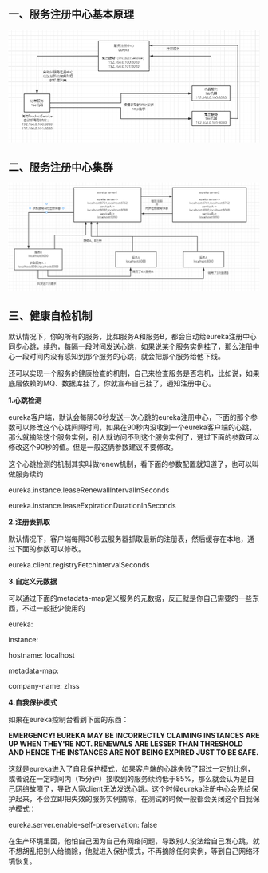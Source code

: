 ## **一、服务注册中心基本原理**

![服务注册中心基本原理](2.Eureka服务注册中心.assets\服务注册中心基本原理.png)

## **二、服务注册中心集群**

![服务注册中心集群](2.Eureka服务注册中心.assets\服务注册中心集群.png)

## **三、健康自检机制**

默认情况下，你的所有的服务，比如服务A和服务B，都会自动给eureka注册中心同步心跳，续约，每隔一段时间发送心跳，如果说某个服务实例挂了，那么注册中心一段时间内没有感知到那个服务的心跳，就会把那个服务给他下线。

还可以实现一个服务的健康检查的机制，自己来检查服务是否宕机，比如说，如果底层依赖的MQ、数据库挂了，你就宣布自己挂了，通知注册中心。

**1.心跳检测**

eureka客户端，默认会每隔30秒发送一次心跳的eureka注册中心，下面的那个参数可以修改这个心跳间隔时间，如果在90秒内没收到一个eureka客户端的心跳，那么就摘除这个服务实例，别人就访问不到这个服务实例了，通过下面的参数可以修改这个90秒的值。但是一般这俩参数建议不要修改。

这个心跳检测的机制其实叫做renew机制，看下面的参数配置就知道了，也可以叫做服务续约

eureka.instance.leaseRenewallIntervalInSeconds

eureka.instance.leaseExpirationDurationInSeconds

**2.注册表抓取**

默认情况下，客户端每隔30秒去服务器抓取最新的注册表，然后缓存在本地，通过下面的参数可以修改。

eureka.client.registryFetchIntervalSeconds

**3.自定义元数据**

可以通过下面的metadata-map定义服务的元数据，反正就是你自己需要的一些东西，不过一般挺少使用的

eureka:

instance:

hostname: localhost

metadata-map:

company-name: zhss

**4.自我保护模式**

如果在eureka控制台看到下面的东西：

**EMERGENCY! EUREKA MAY BE INCORRECTLY CLAIMING INSTANCES ARE UP WHEN THEY'RE NOT. RENEWALS ARE LESSER THAN THRESHOLD AND HENCE THE INSTANCES ARE NOT BEING EXPIRED JUST TO BE SAFE.**

这就是eureka进入了自我保护模式，如果客户端的心跳失败了超过一定的比例，或者说在一定时间内（15分钟）接收到的服务续约低于85%，那么就会认为是自己网络故障了，导致人家client无法发送心跳。这个时候eureka注册中心会先给保护起来，不会立即把失效的服务实例摘除，在测试的时候一般都会关闭这个自我保护模式：

eureka.server.enable-self-preservation: false

在生产环境里面，他怕自己因为自己有网络问题，导致别人没法给自己发心跳，就不想胡乱把别人给摘除，他就进入保护模式，不再摘除任何实例，等到自己网络环境恢复。